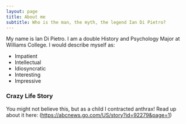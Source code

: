 ```yaml
---
layout: page
title: About me
subtitle: Who is the man, the myth, the legend Ian Di Pietro?
---
```


My name is Ian Di Pietro. I am a double History and Psychology Major at Williams College. I would describe myself as:

- Impatient
- Intellectual
- Idiosyncratic 
- Interesting
- Impressive

### Crazy Life Story 

You might not believe this, but as a child I contracted anthrax! Read up about it here: (https://abcnews.go.com/US/story?id=92279&page=1)
